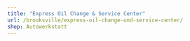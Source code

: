 ```yaml
---
title: "Express Oil Change & Service Center"
url: /brooksville/express-oil-change-und-service-center/
shop: Autowerkstatt
---
```

